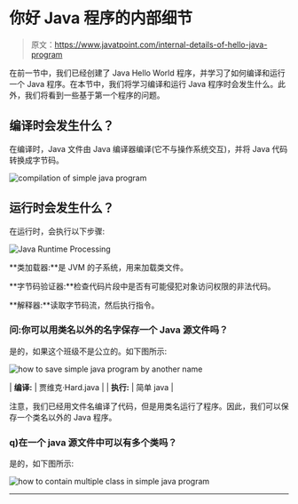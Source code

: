 # 你好 Java 程序的内部细节

> 原文：<https://www.javatpoint.com/internal-details-of-hello-java-program>

在前一节中，我们已经创建了 Java Hello World 程序，并学习了如何编译和运行一个 Java 程序。在本节中，我们将学习编译和运行 Java 程序时会发生什么。此外，我们将看到一些基于第一个程序的问题。

## 编译时会发生什么？

在编译时，Java 文件由 Java 编译器编译(它不与操作系统交互)，并将 Java 代码转换成字节码。

![compilation of simple java program](../img/7293c8f3fcad7cd07e392a1d04ff6588.png)

## 运行时会发生什么？

在运行时，会执行以下步骤:

![Java Runtime Processing](../img/b32a6071b0722c2d18811d48de7db22c.png)

**类加载器:**是 JVM 的子系统，用来加载类文件。

**字节码验证器:**检查代码片段中是否有可能侵犯对象访问权限的非法代码。

**解释器:**读取字节码流，然后执行指令。

### 问:你可以用类名以外的名字保存一个 Java 源文件吗？

是的，如果这个班级不是公立的。如下图所示:

![how to save simple java program by another name](../img/a605100d5ec3bef80fdf8b505a773dea.png)

| **编译:** | 贾维克·Hard.java |
| **执行:** | 简单 java |

注意，我们已经用文件名编译了代码，但是用类名运行了程序。因此，我们可以保存一个类名以外的 Java 程序。

### q)在一个 java 源文件中可以有多个类吗？

是的，如下图所示:

![how to contain multiple class in simple java program](../img/9330545743a9ade2fbc5938dfa238ff5.png)

* * *